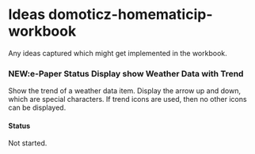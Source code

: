 # Ideas domoticz-homematicip-workbook
Any ideas captured which might get implemented in the workbook.

### NEW:e-Paper Status Display show Weather Data with Trend
Show the trend of a weather data item.
Display the arrow up and down, which are special characters.
If trend icons are used, then no other icons can be displayed.
#### Status
Not started.
